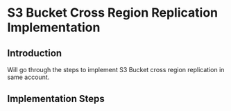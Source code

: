 # S3 Bucket Cross Region Replication Implementation

## Introduction
Will go through the steps to implement S3 Bucket cross region replication in same account.

## Implementation Steps


